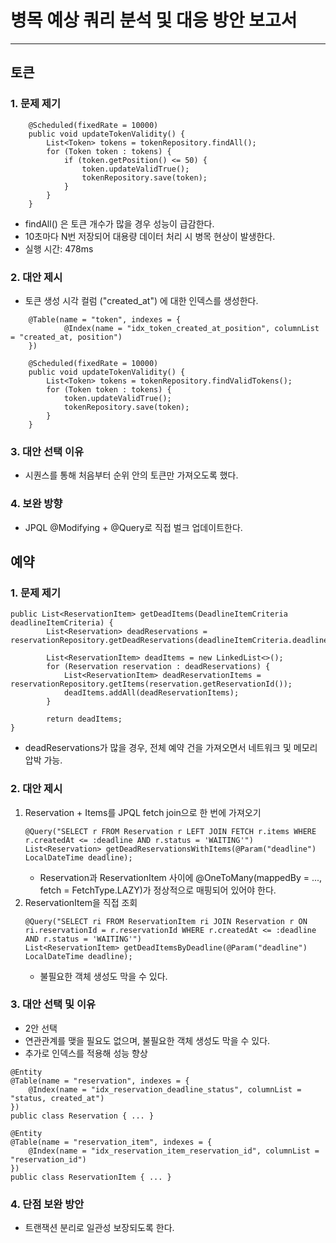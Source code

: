 # 병목 예상 쿼리 분석 및 대응 방안 보고서   
<hr>   

## 토큰

### 1. 문제 제기

~~~
    @Scheduled(fixedRate = 10000)
    public void updateTokenValidity() {
        List<Token> tokens = tokenRepository.findAll();
        for (Token token : tokens) {
            if (token.getPosition() <= 50) {
                token.updateValidTrue();
                tokenRepository.save(token);
            }
        }
    }
~~~
- findAll() 은 토큰 개수가 많을 경우 성능이 급감한다.
- 10초마다 N번 저장되어 대용량 데이터 처리 시 병목 현상이 발생한다.
- 실행 시간: 478ms

### 2. 대안 제시
- 토큰 생성 시각 컬럼 ("created_at") 에 대한 인덱스를 생성한다.
```aiignore
    @Table(name = "token", indexes = {
            @Index(name = "idx_token_created_at_position", columnList = "created_at, position")
    })
```
```aiignore
    @Scheduled(fixedRate = 10000)
    public void updateTokenValidity() {
        List<Token> tokens = tokenRepository.findValidTokens();
        for (Token token : tokens) {
            token.updateValidTrue();
            tokenRepository.save(token);
        }
    }
```   
   
### 3. 대안 선택 이유

- 시퀀스를 통해 처음부터 순위 안의 토큰만 가져오도록 했다.

### 4. 보완 방향

- JPQL @Modifying + @Query로 직접 벌크 업데이트한다.


## 예약

### 1. 문제 제기

```aiignore
public List<ReservationItem> getDeadItems(DeadlineItemCriteria deadlineItemCriteria) {
        List<Reservation> deadReservations = reservationRepository.getDeadReservations(deadlineItemCriteria.deadline());

        List<ReservationItem> deadItems = new LinkedList<>();
        for (Reservation reservation : deadReservations) {
            List<ReservationItem> deadReservationItems = reservationRepository.getItems(reservation.getReservationId());
            deadItems.addAll(deadReservationItems);
        }

        return deadItems;
}
```
- deadReservations가 많을 경우, 전체 예약 건을 가져오면서 네트워크 및 메모리 압박 가능.

### 2. 대안 제시
1. Reservation + Items를 JPQL fetch join으로 한 번에 가져오기
    ```
   @Query("SELECT r FROM Reservation r LEFT JOIN FETCH r.items WHERE r.createdAt <= :deadline AND r.status = 'WAITING'")
    List<Reservation> getDeadReservationsWithItems(@Param("deadline") LocalDateTime deadline);
   ```
   - Reservation과 ReservationItem 사이에 @OneToMany(mappedBy = ..., fetch = FetchType.LAZY)가 정상적으로 매핑되어 있어야 한다.
2. ReservationItem을 직접 조회
    ```aiignore
    @Query("SELECT ri FROM ReservationItem ri JOIN Reservation r ON ri.reservationId = r.reservationId WHERE r.createdAt <= :deadline AND r.status = 'WAITING'")
    List<ReservationItem> getDeadItemsByDeadline(@Param("deadline") LocalDateTime deadline);
    ```
   - 불필요한 객체 생성도 막을 수 있다.

### 3. 대안 선택 및 이유
- 2안 선택
- 연관관계를 맺을 필요도 없으며, 불필요한 객체 생성도 막을 수 있다.
- 추가로 인덱스를 적용해 성능 향상
```aiignore
@Entity
@Table(name = "reservation", indexes = {
    @Index(name = "idx_reservation_deadline_status", columnList = "status, created_at")
})
public class Reservation { ... }

@Entity
@Table(name = "reservation_item", indexes = {
    @Index(name = "idx_reservation_item_reservation_id", columnList = "reservation_id")
})
public class ReservationItem { ... }
```

### 4. 단점 보완 방안
- 트랜잭션 분리로 일관성 보장되도록 한다.